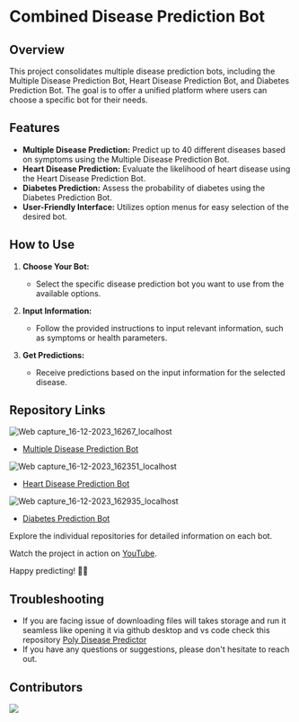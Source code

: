 # Combined Disease Prediction Bot

## Overview

This project consolidates multiple disease prediction bots, including the Multiple Disease Prediction Bot, Heart Disease Prediction Bot, and Diabetes Prediction Bot. The goal is to offer a unified platform where users can choose a specific bot for their needs.

## Features

- **Multiple Disease Prediction:** Predict up to 40 different diseases based on symptoms using the Multiple Disease Prediction Bot.
- **Heart Disease Prediction:** Evaluate the likelihood of heart disease using the Heart Disease Prediction Bot.
- **Diabetes Prediction:** Assess the probability of diabetes using the Diabetes Prediction Bot.
- **User-Friendly Interface:** Utilizes option menus for easy selection of the desired bot.

## How to Use

1. **Choose Your Bot:**
   - Select the specific disease prediction bot you want to use from the available options.
   
2. **Input Information:**
   - Follow the provided instructions to input relevant information, such as symptoms or health parameters.

3. **Get Predictions:**
   - Receive predictions based on the input information for the selected disease.

## Repository Links

![Web capture_16-12-2023_16267_localhost](https://github.com/Sudhanshu-Ambastha/Google-background/assets/135802131/a7e19e30-aa09-4838-85c2-f1b69d2949cd)
- [Multiple Disease Prediction Bot](https://github.com/Sudhanshu-Ambastha/Multiple-Disease-Prediction-Bot)

![Web capture_16-12-2023_162351_localhost](https://github.com/Sudhanshu-Ambastha/Google-background/assets/135802131/10dc50a7-ac7d-4972-bf52-736f448a6ca4)  
- [Heart Disease Prediction Bot](https://github.com/Sudhanshu-Ambastha/Heart-Disease-Prediction-Bot)

![Web capture_16-12-2023_162935_localhost](https://github.com/Sudhanshu-Ambastha/Google-background/assets/135802131/b33c540d-9cb2-410c-b83c-37b99be726de)  
- [Diabetes Prediction Bot](https://github.com/Sudhanshu-Ambastha/Diabetes-Prediction-Bot)

Explore the individual repositories for detailed information on each bot. 

Watch the project in action on [YouTube](https://youtu.be/G7AvMkZ0VGM?si=CA6lqU6VS_5lYA4w).

Happy predicting! 🤖💙

## Troubleshooting
- If you are facing issue of downloading files will takes storage and run it seamless like opening it via github desktop and vs code check this repository
[Poly Disease Predictor](https://github.com/Sudhanshu-Ambastha/Poly-Disease-Predictor)
- If you have any questions or suggestions, please don't hesitate to reach out.

## Contributors
<a href = "https://github.com/Sudhanshu-Ambastha/Combined-Disease-Prediction-Bot/contributors">
  <img src = "https://contrib.rocks/image?repo=Sudhanshu-Ambastha/Combined-Disease-Prediction-Bot"/>
</a>
